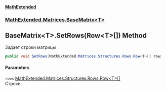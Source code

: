 #### [MathExtended](index.md 'index')
### [MathExtended.Matrices](MathExtended_Matrices.md 'MathExtended.Matrices').[BaseMatrix&lt;T&gt;](MathExtended_Matrices_BaseMatrix_T_.md 'MathExtended.Matrices.BaseMatrix&lt;T&gt;')
## BaseMatrix&lt;T&gt;.SetRows(Row&lt;T&gt;[]) Method
Задает строки матрицы  
```csharp
public void SetRows(MathExtended.Matrices.Structures.Rows.Row<T>[] rows);
```
#### Parameters
<a name='MathExtended_Matrices_BaseMatrix_T__SetRows(MathExtended_Matrices_Structures_Rows_Row_T___)_rows'></a>
`rows` [MathExtended.Matrices.Structures.Rows.Row&lt;](MathExtended_Matrices_Structures_Rows_Row_T_.md 'MathExtended.Matrices.Structures.Rows.Row&lt;T&gt;')[T](MathExtended_Matrices_BaseMatrix_T_.md#MathExtended_Matrices_BaseMatrix_T__T 'MathExtended.Matrices.BaseMatrix&lt;T&gt;.T')[&gt;](MathExtended_Matrices_Structures_Rows_Row_T_.md 'MathExtended.Matrices.Structures.Rows.Row&lt;T&gt;')[[]](https://docs.microsoft.com/en-us/dotnet/api/System.Array 'System.Array')  
Строки
  
